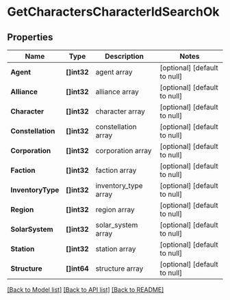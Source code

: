 # GetCharactersCharacterIdSearchOk

## Properties
Name | Type | Description | Notes
------------ | ------------- | ------------- | -------------
**Agent** | **[]int32** | agent array | [optional] [default to null]
**Alliance** | **[]int32** | alliance array | [optional] [default to null]
**Character** | **[]int32** | character array | [optional] [default to null]
**Constellation** | **[]int32** | constellation array | [optional] [default to null]
**Corporation** | **[]int32** | corporation array | [optional] [default to null]
**Faction** | **[]int32** | faction array | [optional] [default to null]
**InventoryType** | **[]int32** | inventory_type array | [optional] [default to null]
**Region** | **[]int32** | region array | [optional] [default to null]
**SolarSystem** | **[]int32** | solar_system array | [optional] [default to null]
**Station** | **[]int32** | station array | [optional] [default to null]
**Structure** | **[]int64** | structure array | [optional] [default to null]

[[Back to Model list]](../README.md#documentation-for-models) [[Back to API list]](../README.md#documentation-for-api-endpoints) [[Back to README]](../README.md)

